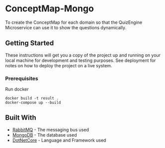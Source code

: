 # ConceptMap-Mongo

To create the ConceptMap for each domain so that the QuizEngine Microservice can use it to show the questions dynamically.

## Getting Started

These instructions will get you a copy of the project up and running on your local machine for development and testing purposes. See deployment for notes on how to deploy the project on a live system.

### Prerequisites

Run docker

```
docker build -t result .
docker-compose up --build
```

## Built With

* [RabbitMQ](https://www.rabbitmq.com/) - The messaging bus used
* [MongoDB](https://www.mongodb.com/) - The database used
* [DotNetCore](https://www.microsoft.com/net/download) - Language and Framework used


